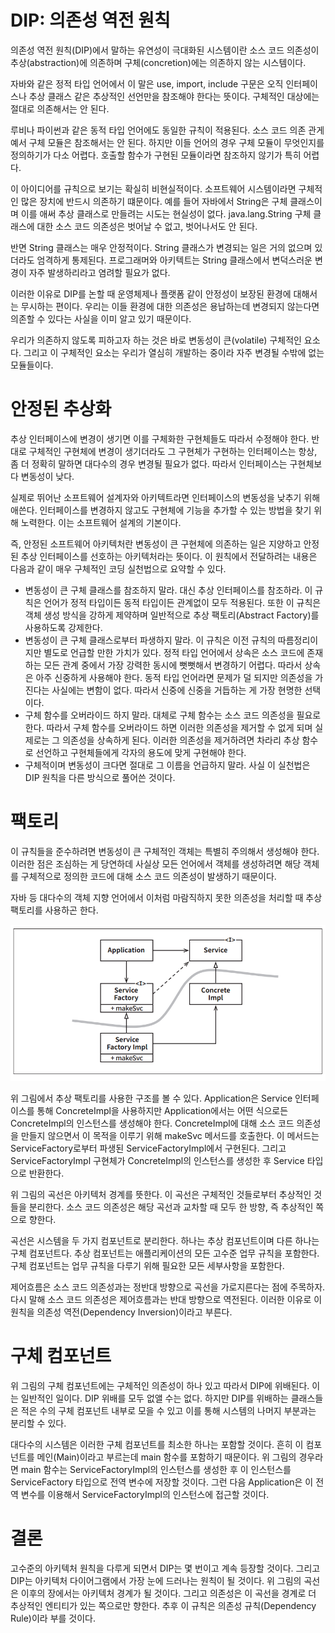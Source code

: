 # **DIP: 의존성 역전 원칙**  
의존성 역전 원칙(DIP)에서 말하는 유연성이 극대화된 시스템이란 소스 코드 의존성이 추상(abstraction)에 의존하며 구체(concretion)에는 의존하지 
않는 시스템이다.  
  
자바와 같은 정적 타입 언어에서 이 말은 use, import, include 구문은 오직 인터페이스나 추상 클래스 같은 추상적인 선언만을 참조해야 한다는 뜻이다. 
구체적인 대상에는 절대로 의존해서는 안 된다.  
  
루비나 파이썬과 같은 동적 타입 언어에도 동일한 규칙이 적용된다. 소스 코드 의존 관게예서 구체 모듈은 참조해서는 안 된다. 하지만 이들 언어의 경우 구체 
모듈이 무엇인지를 정의하기가 다소 어렵다. 호출할 함수가 구현된 모듈이라면 참조하지 않기가 특히 어렵다.  
  
이 아이디어를 규칙으로 보기는 확실히 비현실적이다. 소프트웨어 시스템이라면 구체적인 많은 장치에 반드시 의존하기 떄문이다. 예를 들어 자바에서 String은 
구체 클래스이며 이를 애써 추상 클래스로 만들려는 시도는 현실성이 없다. java.lang.String 구체 클래스에 대한 소스 코드 의존성은 벗어날 수 없고, 
벗어나서도 안 된다.  
  
반면 String 클래스는 매우 안정적이다. String 클래스가 변경되는 일은 거의 없으며 있더라도 엄격하게 통제된다. 프로그래머와 아키텍트는 String 클래스에서 
변덕스러운 변경이 자주 발생하리라고 염려할 필요가 없다.  
  
이러한 이유로 DIP를 논할 때 운영체제나 플랫폼 같이 안정성이 보장된 환경에 대해서는 무시하는 편이다. 우리는 이들 환경에 대한 의존성은 용납하는데 
변경되지 않는다면 의존할 수 있다는 사실을 이미 알고 있기 때문이다.  
  
우리가 의존하지 않도록 피하고자 하는 것은 바로 변동성이 큰(volatile) 구체적인 요소다. 그리고 이 구체적인 요소는 우리가 열심히 개발하는 중이라 
자주 변경될 수밖에 없는 모듈들이다.  
  
# **안정된 추상화**  
추상 인터페이스에 변경이 생기면 이를 구체화한 구현체들도 따라서 수정해야 한다. 반대로 구체적인 구현체에 변경이 생기더라도 그 구현체가 구현하는 인터페이스는 
항상, 좀 더 정확히 말하면 대다수의 경우 변경될 필요가 없다. 따라서 인터페이스는 구현체보다 변동성이 낮다.  
  
실제로 뛰어난 소프트웨어 설계자와 아키텍트라면 인터페이스의 변동성을 낮추기 위해 애쓴다. 인터페이스를 변경하지 않고도 구현체에 기능을 추가할 수 
있는 방법을 찾기 위해 노력한다. 이는 소프트웨어 설계의 기본이다.  
  
즉, 안정된 소프트웨어 아키텍처란 변동성이 큰 구현체에 의존하는 일은 지양하고 안정된 추상 인터페이스를 선호하는 아키텍처라는 뜻이다. 이 원칙에서 
전달하려는 내용은 다음과 같이 매우 구체적인 코딩 실천법으로 요약할 수 있다.  
  
- 변동성이 큰 구체 클래스를 참조하지 말라. 대신 추상 인터페이스를 참조하라. 이 규칙은 언어가 정적 타입이든 동적 타입이든 관계없이 모두 적용된다. 
또한 이 규칙은 객체 생성 방식을 강하게 제약하며 일반적으로 추상 팩토리(Abstract Factory)를 사용하도록 강제한다.  
- 변동성이 큰 구체 클래스로부터 파생하지 말라. 이 규칙은 이전 규칙의 따름정리이지만 별도로 언급할 만한 가치가 있다. 정적 타입 언어에서 상속은 
소스 코드에 존재하는 모든 관계 중에서 가장 강력한 동시에 뻣뻣해서 변경하기 어렵다. 따라서 상속은 아주 신중하게 사용해야 한다. 동적 타입 언어라면 문제가 
덜 되지만 의존성을 가진다는 사실에는 변함이 없다. 따라서 신중에 신중을 거듭하는 게 가장 현명한 선택이다.  
- 구체 함수를 오버라이드 하지 말라. 대체로 구체 함수는 소스 코드 의존성을 필요로 한다. 따라서 구체 함수를 오버라이드 하면 이러한 의존성을 제거할 
수 없게 되며 실제로는 그 의존성을 상속하게 된다. 이러한 의존성을 제거하려면 차라리 추상 함수로 선언하고 구현체들에게 각자의 용도에 맞게 구현해야 한다.  
- 구체적이며 변동성이 크다면 절대로 그 이름을 언급하지 말라. 사실 이 실천법은 DIP 원칙을 다른 방식으로 풀어쓴 것이다.  
  
# **팩토리**  
이 규칙들을 준수하려면 변동성이 큰 구체적인 객체는 특별히 주의해서 생성해야 한다. 이러한 점은 조심하는 게 당연하데 사실상 모든 언어에서 객체를 생성하려면 
해당 객체를 구체적으로 정의한 코드에 대해 소스 코드 의존성이 발생하기 때문이다.  
  
자바 등 대다수의 객체 지향 언어에서 이처럼 마람직하지 못한 의존성을 처리할 때 추상 팩토리를 사용하곤 한다.  
  
![img.png](image/img.png)  
  
위 그림에서 추상 팩토리를 사용한 구조를 볼 수 있다. Application은 Service 인터페이스를 통해 ConcreteImpl을 사용하지만 Application에서는 
어떤 식으로든 ConcreteImpl의 인스턴스를 생성해야 한다. ConcreteImpl에 대해 소스 코드 의존성을 만들지 않으면서 이 목적을 이루기 위해 makeSvc 
메서드를 호출한다. 이 메서드는 ServiceFactory로부터 파생된 ServiceFactoryImpl에서 구현된다. 그리고 ServiceFactoryImpl 구현체가 ConcreteImpl의 
인스턴스를 생성한 후 Service 타입으로 반환한다.  
  
위 그림의 곡선은 아키텍처 경계를 뜻한다. 이 곡선은 구체적인 것들로부터 추상적인 것들을 분리한다. 소스 코드 의존성은 해당 곡선과 교차할 때 모두 한 
방향, 즉 추상적인 쪽으로 향한다.  
  
곡선은 시스템을 두 가지 컴포넌트로 분리한다. 하나는 추상 컴포넌트이며 다른 하나는 구체 컴포넌트다. 추상 컴포넌트는 애플리케이션의 모든 고수준 업무 
규칙을 포함한다. 구체 컴포넌트는 업무 규칙을 다루기 위해 필요한 모든 세부사항을 포함한다.  
  
제어흐름은 소스 코드 의존성과는 정반대 방향으로 곡선을 가로지른다는 점에 주목하자. 다시 말해 소스 코드 의존성은 제어흐름과는 반대 방향으로 역전된다. 
이러한 이유로 이 원칙을 의존성 역전(Dependency Inversion)이라고 부른다.  
  
# **구체 컴포넌트**  
위 그림의 구체 컴포넌트에는 구체적인 의존성이 하나 있고 따라서 DIP에 위배된다. 이는 일반적인 일이다. DIP 위배를 모두 없앨 수는 없다. 하지만 DIP를 
위배하는 클래스들은 적은 수의 구체 컴포넌트 내부로 모을 수 있고 이를 통해 시스템의 나머지 부분과는 분리할 수 있다.  
  
대다수의 시스템은 이러한 구체 컴포넌트를 최소한 하나는 포함할 것이다. 흔히 이 컴포넌트를 메인(Main)이라고 부르는데 main 함수를 포함하기 때문이다. 
위 그림의 경우라면 main 함수는 ServiceFactoryImpl의 인스턴스를 생성한 후 이 인스턴스를 ServiceFactory 타입으로 전역 변수에 저장할 것이다. 
그런 다음 Application은 이 전역 변수를 이용해서 ServiceFactoryImpl의 인스턴스에 접근할 것이다.  
  
# **결론**  
고수준의 아키텍처 원칙을 다루게 되면서 DIP는 몇 번이고 계속 등장할 것이다. 그리고 DIP는 아키텍처 다이어그램에서 가장 눈에 드러나는 원칙이 될 것이다. 
위 그림의 곡선은 이후의 장에서는 아키텍처 경계가 될 것이다. 그리고 의존성은 이 곡선을 경계로 더 추상적인 엔티티가 있는 쪽으로만 향한다. 추후 이 규칙은 
의존성 규칙(Dependency Rule)이라 부를 것이다.  
  

